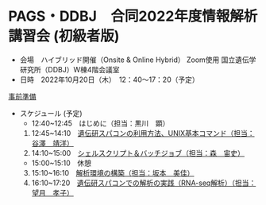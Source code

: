 # PAGS・DDBJ　合同2022年度情報解析講習会 (初級者版)
- 会場　ハイブリッド開催（Onsite & Online Hybrid） Zoom使用
      国立遺伝学研究所（DDBJ）W棟4階会議室
- 日時　2022年10月20日（木）　12：40～17：20（予定）

[事前準備](https://github.com/genome-sci/basic_course_2022/blob/main/先進ゲノム支援講習会_事前準備資料.pdf)

- スケジュール  (予定)   
    - 12:40~12:45　はじめに（担当：黒川　顕）
    1. 12:45~14:10　[遺伝研スパコンの利用方法、UNIX基本コマンド（担当：谷澤　靖洋）](https://github.com/genome-sci/basic_course_2022/tree/main/1)
    2. 14:10~15:00　[シェルスクリプト＆バッチジョブ（担当：森　宙史）](https://github.com/genome-sci/basic_course_2022/tree/main/2)
    - 15:00~15:10　休憩
    3. 15:10~16:10　[解析環境の構築（担当：坂本　美佳）](https://github.com/genome-sci/basic_course_2022/tree/main/3)
    4. 16:10~17:20　[遺伝研スパコンでの解析の実践（RNA-seq解析）（担当：望月　孝子）](https://github.com/genome-sci/basic_course_2022/tree/main/4)
